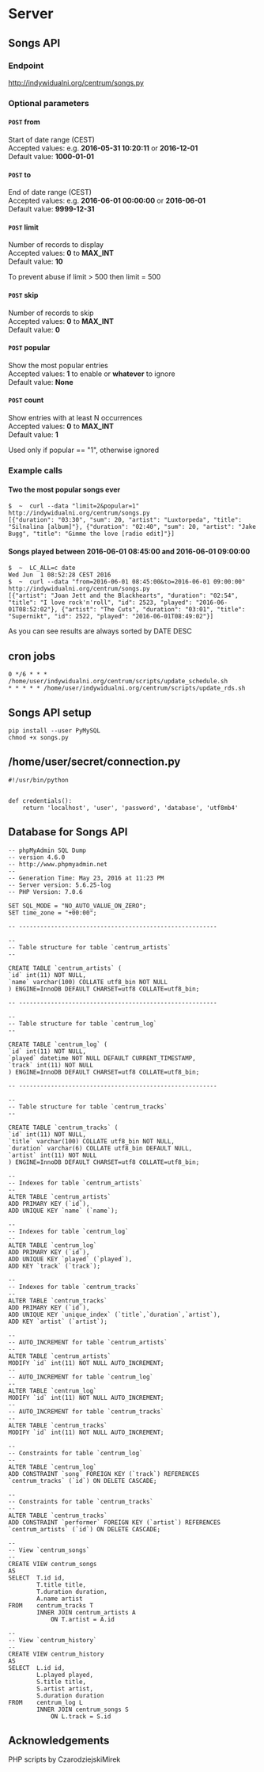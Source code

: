 Server
==============

Songs API
--------------

### Endpoint

http://indywidualni.org/centrum/songs.py

### Optional parameters

#### `POST`  from 
Start of date range (CEST)  
Accepted values: e.g. **2016-05-31 10:20:11** or **2016-12-01**  
Default value: **1000-01-01**

#### `POST`  to 
End of date range (CEST)  
Accepted values: e.g. **2016-06-01 00:00:00** or **2016-06-01**  
Default value: **9999-12-31**

#### `POST`  limit 
Number of records to display  
Accepted values: **0** to **MAX_INT**  
Default value: **10**

To prevent abuse if limit > 500 then limit = 500

#### `POST`  skip 
Number of records to skip  
Accepted values: **0** to **MAX_INT**  
Default value: **0**

#### `POST`  popular 
Show the most popular entries  
Accepted values: **1** to enable or **whatever** to ignore  
Default value: **None**

#### `POST`  count 
Show entries with at least N occurrences  
Accepted values: **0** to **MAX_INT**  
Default value: **1**  

Used only if popular == "1", otherwise ignored

### Example calls

#### Two the most popular songs ever

    $  ~  curl --data "limit=2&popular=1" http://indywidualni.org/centrum/songs.py
    [{"duration": "03:30", "sum": 20, "artist": "Luxtorpeda", "title": "Silnalina [album]"}, {"duration": "02:40", "sum": 20, "artist": "Jake Bugg", "title": "Gimme the love [radio edit]"}]

#### Songs played between 2016-06-01 08:45:00 and 2016-06-01 09:00:00

    $  ~  LC_ALL=c date
    Wed Jun  1 08:52:28 CEST 2016
    $  ~  curl --data "from=2016-06-01 08:45:00&to=2016-06-01 09:00:00" http://indywidualni.org/centrum/songs.py
    [{"artist": "Joan Jett and the Blackhearts", "duration": "02:54", "title": "I love rock'n'roll", "id": 2523, "played": "2016-06-01T08:52:02"}, {"artist": "The Cuts", "duration": "03:01", "title": "Supernikt", "id": 2522, "played": "2016-06-01T08:49:02"}]

As you can see results are always sorted by DATE DESC

cron jobs
--------------

    0 */6 * * * /home/user/indywidualni.org/centrum/scripts/update_schedule.sh
    * * * * * /home/user/indywidualni.org/centrum/scripts/update_rds.sh

Songs API setup
--------------

    pip install --user PyMySQL
    chmod +x songs.py
    
/home/user/secret/connection.py
--------------

    #!/usr/bin/python
    
    
    def credentials():
        return 'localhost', 'user', 'password', 'database', 'utf8mb4'

Database for Songs API
--------------

    -- phpMyAdmin SQL Dump
    -- version 4.6.0
    -- http://www.phpmyadmin.net
    --
    -- Generation Time: May 23, 2016 at 11:23 PM
    -- Server version: 5.6.25-log
    -- PHP Version: 7.0.6

    SET SQL_MODE = "NO_AUTO_VALUE_ON_ZERO";
    SET time_zone = "+00:00";

    -- --------------------------------------------------------

    --
    -- Table structure for table `centrum_artists`
    --

    CREATE TABLE `centrum_artists` (
    `id` int(11) NOT NULL,
    `name` varchar(100) COLLATE utf8_bin NOT NULL
    ) ENGINE=InnoDB DEFAULT CHARSET=utf8 COLLATE=utf8_bin;

    -- --------------------------------------------------------

    --
    -- Table structure for table `centrum_log`
    --

    CREATE TABLE `centrum_log` (
    `id` int(11) NOT NULL,
    `played` datetime NOT NULL DEFAULT CURRENT_TIMESTAMP,
    `track` int(11) NOT NULL
    ) ENGINE=InnoDB DEFAULT CHARSET=utf8 COLLATE=utf8_bin;

    -- --------------------------------------------------------

    --
    -- Table structure for table `centrum_tracks`
    --

    CREATE TABLE `centrum_tracks` (
    `id` int(11) NOT NULL,
    `title` varchar(100) COLLATE utf8_bin NOT NULL,
    `duration` varchar(6) COLLATE utf8_bin DEFAULT NULL,
    `artist` int(11) NOT NULL
    ) ENGINE=InnoDB DEFAULT CHARSET=utf8 COLLATE=utf8_bin;

    --
    -- Indexes for table `centrum_artists`
    --
    ALTER TABLE `centrum_artists`
    ADD PRIMARY KEY (`id`),
    ADD UNIQUE KEY `name` (`name`);

    --
    -- Indexes for table `centrum_log`
    --
    ALTER TABLE `centrum_log`
    ADD PRIMARY KEY (`id`),
    ADD UNIQUE KEY `played` (`played`),
    ADD KEY `track` (`track`);

    --
    -- Indexes for table `centrum_tracks`
    --
    ALTER TABLE `centrum_tracks`
    ADD PRIMARY KEY (`id`),
    ADD UNIQUE KEY `unique_index` (`title`,`duration`,`artist`),
    ADD KEY `artist` (`artist`);

    --
    -- AUTO_INCREMENT for table `centrum_artists`
    --
    ALTER TABLE `centrum_artists`
    MODIFY `id` int(11) NOT NULL AUTO_INCREMENT;
    --
    -- AUTO_INCREMENT for table `centrum_log`
    --
    ALTER TABLE `centrum_log`
    MODIFY `id` int(11) NOT NULL AUTO_INCREMENT;
    --
    -- AUTO_INCREMENT for table `centrum_tracks`
    --
    ALTER TABLE `centrum_tracks`
    MODIFY `id` int(11) NOT NULL AUTO_INCREMENT;

    --
    -- Constraints for table `centrum_log`
    --
    ALTER TABLE `centrum_log`
    ADD CONSTRAINT `song` FOREIGN KEY (`track`) REFERENCES `centrum_tracks` (`id`) ON DELETE CASCADE;

    --
    -- Constraints for table `centrum_tracks`
    --
    ALTER TABLE `centrum_tracks`
    ADD CONSTRAINT `performer` FOREIGN KEY (`artist`) REFERENCES `centrum_artists` (`id`) ON DELETE CASCADE;

    --
    -- View `centrum_songs`
    --
    CREATE VIEW centrum_songs
    AS
    SELECT  T.id id,
            T.title title,
            T.duration duration,
            A.name artist
    FROM    centrum_tracks T
            INNER JOIN centrum_artists A
                ON T.artist = A.id

    --
    -- View `centrum_history`
    --
    CREATE VIEW centrum_history
    AS
    SELECT  L.id id,
            L.played played,
            S.title title,
            S.artist artist,
            S.duration duration
    FROM    centrum_log L
            INNER JOIN centrum_songs S
                ON L.track = S.id

Acknowledgements
--------------

PHP scripts by CzarodziejskiMirek
